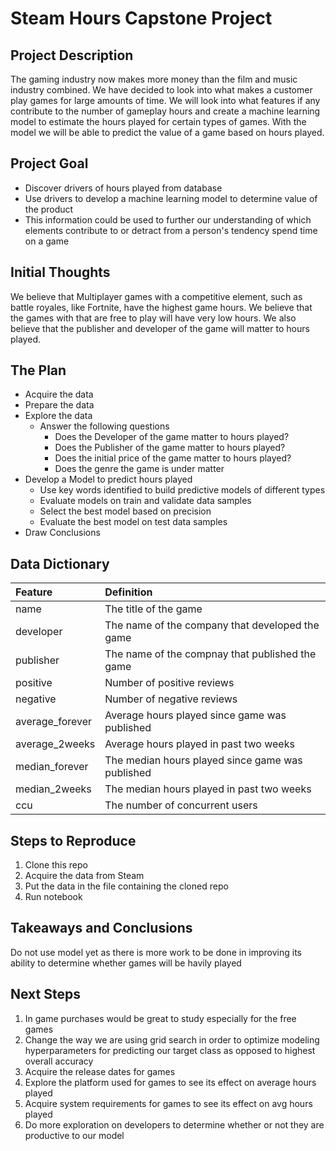 # Steam Hours Capstone Project
## Project Description

The gaming industry now makes more money than the film and music industry combined. We have decided to look into what makes a customer play games for large amounts of time. We will look into what features if any contribute to the number of gameplay hours and create a machine learning model to estimate the hours played for certain types of games. With the model we will be able to predict the value of a game based on hours played.

## Project Goal

* Discover drivers of hours played from database
* Use drivers to develop a machine learning model to determine value of the product
* This information could be used to further our understanding of which elements contribute to or detract from a person's tendency spend time on a game

## Initial Thoughts

We believe that Multiplayer games with a competitive element, such as battle royales, like Fortnite, have the highest game hours. We believe that the games with that are free to play will have very low hours. We also believe that the publisher and developer of the game will matter to hours played.

## The Plan

* Acquire the data
* Prepare the data
* Explore the data
    * Answer the following questions
        * Does the Developer of the game matter to hours played?
        * Does the Publisher of the game matter to hours played?
        * Does the initial price of the game matter to hours played?
        * Does the genre the game is under matter
* Develop a Model to predict hours played
    * Use key words identified to build predictive models of different types
    * Evaluate models on train and validate data samples
    * Select the best model based on precision
    * Evaluate the best model on test data samples
* Draw Conclusions

## Data Dictionary

| Feature | Definition |
|:--------|:-----------|
|name| The title of the game|
|developer| The name of the company that developed the game|
|publisher| The name of the compnay that published the game|
|positive| Number of positive reviews|
|negative| Number of negative reviews|
|average_forever| Average hours played since game was published|
|average_2weeks| Average hours played in past two weeks|
|median_forever| The median hours played since game was published|
|median_2weeks| The median hours played in past two weeks|
|ccu| The number of concurrent users|

## Steps to Reproduce
1) Clone this repo
2) Acquire the data from Steam
3) Put the data in the file containing the cloned repo
4) Run notebook

## Takeaways and Conclusions
Do not use model yet as there is more work to be done in improving its ability to determine whether games will be havily played

## Next Steps

1) In game purchases would be great to study especially for the free games
2) Change the way we are using grid search in order to optimize modeling hyperparameters for predicting our target class as opposed to highest overall accuracy
3) Acquire the release dates for games
4) Explore the platform used for games to see its effect on average hours played
5) Acquire system requirements for games to see its effect on avg hours played
6) Do more exploration on developers to determine whether or not they are productive to our model